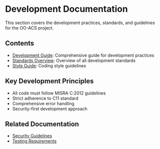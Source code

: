 # Development Documentation

This section covers the development practices, standards, and guidelines for the OO-ACS project.

## Contents

- [Development Guide](development-guide.md): Comprehensive guide for development practices
- [Standards Overview](../Standards-Overview.md): Overview of all development standards
- [Style Guide](../standards/style-guide.md): Coding style guidelines

## Key Development Principles

- All code must follow MISRA C:2012 guidelines
- Strict adherence to C11 standard
- Comprehensive error handling
- Security-first development approach

## Related Documentation
- [Security Guidelines](../security/index.md)
- [Testing Requirements](../testing/index.md) 